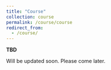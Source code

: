 ```yaml
---
title: "Course"
collection: course
permalink: /course/course
redirect_from: 
  - /course/
---
```


**TBD**

Will be updated soon. Please come later.

